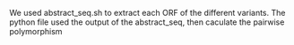 We used abstract_seq.sh to extract each ORF of the different variants. The python file used the output of the abstract_seq, then caculate the pairwise polymorphism
